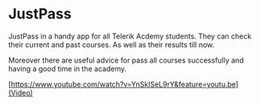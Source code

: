 # **JustPass** #

  JustPass in a handy app for all Telerik Acdemy students.
 They can check their current and past courses. As well as their results till now.

 Moreover there are useful advice for pass all courses successfully and having a good time in the academy.
 
 [https://www.youtube.com/watch?v=YnSkISeL9rY&feature=youtu.be](Video)
